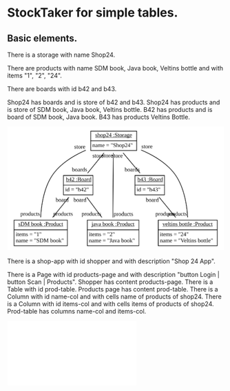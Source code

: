 
# StockTaker for simple tables. 

## Basic elements. 

There is a storage with name Shop24. 

There are products with name SDM book, Java book, Veltins bottle
and with items "1", "2", "24". 

There are boards with id b42 and b43.

Shop24 has boards and is store of b42 and b43.
Shop24 has products and is store of SDM book, Java book, Veltins bottle.
B42 has products and is board of SDM book, Java book.
B43 has products Veltins Bottle.

![Shop24](objects.svg)

There is a shop-app with id shopper 
and with description "Shop 24 App".

There is a Page with id products-page 
and with description "button Login | button Scan | Products".
Shopper has content products-page. 
There is a Table with id prod-table. 
Products page has content prod-table. 
There is a Column with id name-col and with cells name of products of shop24.
There is a Column with id items-col and with cells items of products of shop24.
Prod-table has columns name-col and items-col. 

![shopper](shopper.html)
